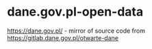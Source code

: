 # dane.gov.pl-open-data
https://dane.gov.pl/ -  mirror of source code from https://gitlab.dane.gov.pl/otwarte-dane

